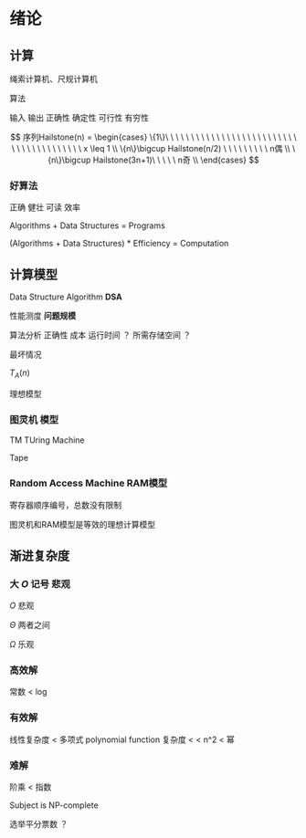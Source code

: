 # 绪论

## 计算

绳索计算机、尺规计算机

算法

输入 输出 正确性 确定性 可行性 有穷性

$$
序列Hailstone(n) =
\begin{cases}
\{1\}\ \ \ \ \ \ \ \ \ \ \ \ \ \ \ \ \ \ \ \ \ \ \ \ \ \ \ \ \ \ \ \ \ \ \ \ \ \ \ \ x \leq 1 \\
\{n\}\bigcup Hailstone(n/2) \ \ \ \ \ \ \ \ \ n偶 \\
\{n\}\bigcup Hailstone(3n+1)\ \ \ \ \ n奇 \\
\end{cases}
$$

### 好算法

正确 健壮 可读 效率

Algorithms + Data Structures = Programs

(Algorithms + Data Structures) * Efficiency = Computation

## 计算模型

Data Structure Algorithm **DSA**

性能测度 **问题规模**

算法分析 正确性 成本  运行时间 ？ 所需存储空间 ？

最坏情况

$T_A(n)$

理想模型

### 图灵机 模型

TM TUring Machine

Tape

### Random Access Machine RAM模型

寄存器顺序编号，总数没有限制

图灵机和RAM模型是等效的理想计算模型

## 渐进复杂度

### 大 $O$ 记号 悲观

$O$  悲观

$\Theta$ 两者之间

$\Omega$ 乐观

### 高效解

常数 < log

### 有效解

线性复杂度 < 多项式 polynomial function 复杂度 <  < n^2 < 幂

### 难解

阶乘 < 指数 

Subject is NP-complete

选举平分票数 ？


